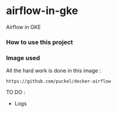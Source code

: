 # airflow-in-gke
Airflow in GKE

### How to use this project



### Image used

All the hard work is done in this image : 

`https://github.com/puckel/docker-airflow`



TO DO : 
- Logs 
